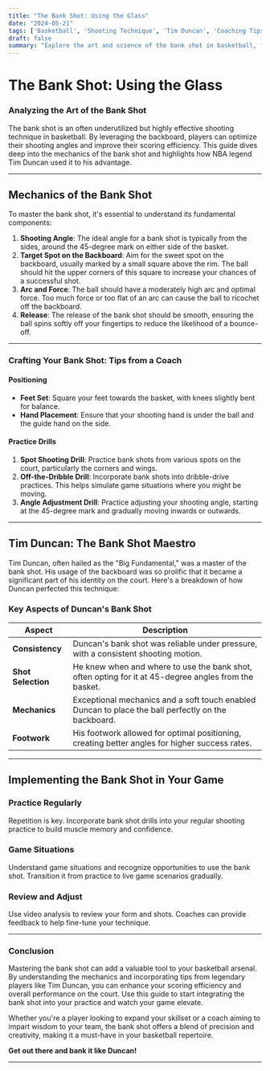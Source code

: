 ```yaml
---
title: "The Bank Shot: Using the Glass"
date: "2024-05-21"
tags: ['Basketball', 'Shooting Technique', 'Tim Duncan', 'Coaching Tips', 'Player Skills']
draft: false
summary: "Explore the art and science of the bank shot in basketball, focusing on its mechanics and the mastery demonstrated by Tim Duncan. Learn how to employ this technique to enhance your game."
---
```


# The Bank Shot: Using the Glass

### Analyzing the Art of the Bank Shot

The bank shot is an often underutilized but highly effective shooting technique in basketball. By leveraging the backboard, players can optimize their shooting angles and improve their scoring efficiency. This guide dives deep into the mechanics of the bank shot and highlights how NBA legend Tim Duncan used it to his advantage.

---

## Mechanics of the Bank Shot

To master the bank shot, it's essential to understand its fundamental components:

1. **Shooting Angle**: The ideal angle for a bank shot is typically from the sides, around the 45-degree mark on either side of the basket.
2. **Target Spot on the Backboard**: Aim for the sweet spot on the backboard, usually marked by a small square above the rim. The ball should hit the upper corners of this square to increase your chances of a successful shot.
3. **Arc and Force**: The ball should have a moderately high arc and optimal force. Too much force or too flat of an arc can cause the ball to ricochet off the backboard.
4. **Release**: The release of the bank shot should be smooth, ensuring the ball spins softly off your fingertips to reduce the likelihood of a bounce-off.

---

### Crafting Your Bank Shot: Tips from a Coach

#### Positioning

- **Feet Set**: Square your feet towards the basket, with knees slightly bent for balance.
- **Hand Placement**: Ensure that your shooting hand is under the ball and the guide hand on the side.
  
#### Practice Drills

1. **Spot Shooting Drill**: Practice bank shots from various spots on the court, particularly the corners and wings.
2. **Off-the-Dribble Drill**: Incorporate bank shots into dribble-drive practices. This helps simulate game situations where you might be moving.
3. **Angle Adjustment Drill**: Practice adjusting your shooting angle, starting at the 45-degree mark and gradually moving inwards or outwards.

---

## Tim Duncan: The Bank Shot Maestro

Tim Duncan, often hailed as the "Big Fundamental," was a master of the bank shot. His usage of the backboard was so prolific that it became a significant part of his identity on the court. Here's a breakdown of how Duncan perfected this technique:

### Key Aspects of Duncan's Bank Shot

| Aspect              | Description                                                                                                  |
|---------------------|--------------------------------------------------------------------------------------------------------------|
| **Consistency**     | Duncan's bank shot was reliable under pressure, with a consistent shooting motion.                           |
| **Shot Selection**  | He knew when and where to use the bank shot, often opting for it at 45-degree angles from the basket.       |
| **Mechanics**       | Exceptional mechanics and a soft touch enabled Duncan to place the ball perfectly on the backboard.          |
| **Footwork**        | His footwork allowed for optimal positioning, creating better angles for higher success rates.               |

---

## Implementing the Bank Shot in Your Game

### Practice Regularly

Repetition is key. Incorporate bank shot drills into your regular shooting practice to build muscle memory and confidence.

### Game Situations

Understand game situations and recognize opportunities to use the bank shot. Transition it from practice to live game scenarios gradually.

### Review and Adjust

Use video analysis to review your form and shots. Coaches can provide feedback to help fine-tune your technique.

---

### Conclusion

Mastering the bank shot can add a valuable tool to your basketball arsenal. By understanding the mechanics and incorporating tips from legendary players like Tim Duncan, you can enhance your scoring efficiency and overall performance on the court. Use this guide to start integrating the bank shot into your practice and watch your game elevate.

Whether you're a player looking to expand your skillset or a coach aiming to impart wisdom to your team, the bank shot offers a blend of precision and creativity, making it a must-have in your basketball repertoire.

**Get out there and bank it like Duncan!**

---
```
